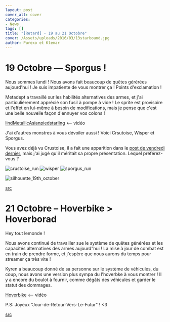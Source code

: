 ```yaml
---
layout: post
cover_alt: cover
categories:
- News
tags: []
title: "[Retard] - 19 au 21 Octobre"
cover: /Assets/uploads/2016/03/13starbound.jpg
author: Purexo et Klemar
---
```

# 19 Octobre — Sporgus !

Nous sommes lundi ! Nous avons fait beaucoup de quêtes gérérées aujourd'hui ! Je suis impatiente de vous montrer ça ! Points d'exclamation !

Metadept a travaillé sur les habilités alternatives des armes, et j'ai particulièrement apprécié son fusil à pompe à vide ! Le sprite est provisoire et l'effet en lui-même à besoin de modifications, mais je pense que c'est une belle nouvelle façon d'ennuyer vos colons !

[lindMetallicAsianpiedstarling](http://zippy.gfycat.com/BlindMetallicAsianpiedstarling.mp4) <-- vidéo

J'ai d'autres monstres à vous dévoiler aussi ! Voici Crsutoise, Wisper et Sporgus.

Vous avez déjà vu Crustoise, il a fait une apparition dans le [post de vendredi dernier](http://playstarbound.com/16th-october-sharkdog/), mais j'ai jugé qu'il méritait sa propre présentation. Lequel préférez-vous ?

![crustoise_run]({{site.asset_path.uploads}}/2016/03/crustoise_run.gif) ![wisper]({{site.asset_path.uploads}}/2016/03/wisper.gif) ![sporgus_run]({{site.asset_path.uploads}}/2016/03/sporgus_run.gif)

![silhouette_19th_october]({{site.asset_path.uploads}}/2016/03/silhouette_19th_october.png)

[src](http://playstarbound.com/19th-october-sporgus/)

# 21 Octobre – Hoverbike > Hoverborad

Hey tout lemonde !

Nous avons continué de travailler sue le système de quêtes générées et les capacités alternatives des armes aujourd"hui ! La mise à jour de combat est en train de prendre forme, et j'espère que nous aurons du temps pour streamer ça très vite !

Kyren a beaucoup donné de sa personne sur le système de véhicules, du coup, nous avons une version plus sympa du l'hoverbke à vous montrer ! Il y a encore du boulot à fournir, comme dégâts des véhicules et garder le statut des dommages.

[Hoverbike](http://giant.gfycat.com/DeadlyJoyfulHoneycreeper.webm) <-- vidéo

P.S: Joyeux "Jour-de-Retour-Vers-Le-Futur" ! <3

[src](http://playstarbound.com/21st-october-hoverbikes-hoverboards)
